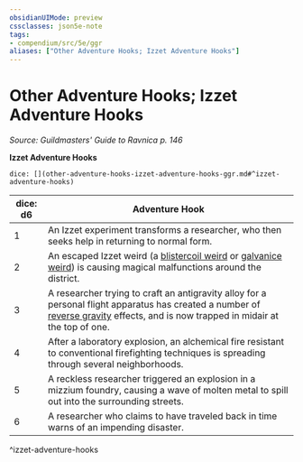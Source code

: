 ```yaml
---
obsidianUIMode: preview
cssclasses: json5e-note
tags:
- compendium/src/5e/ggr
aliases: ["Other Adventure Hooks; Izzet Adventure Hooks"]
---
```

# Other Adventure Hooks; Izzet Adventure Hooks
*Source: Guildmasters' Guide to Ravnica p. 146* 

**Izzet Adventure Hooks**

`dice: [](other-adventure-hooks-izzet-adventure-hooks-ggr.md#^izzet-adventure-hooks)`

| dice: d6 | Adventure Hook |
|----------|----------------|
| 1 | An Izzet experiment transforms a researcher, who then seeks help in returning to normal form. |
| 2 | An escaped Izzet weird (a [blistercoil weird](2-Mechanics/CLI/bestiary/elemental/blistercoil-weird-ggr.md) or [galvanice weird](2-Mechanics/CLI/bestiary/elemental/galvanice-weird-ggr.md)) is causing magical malfunctions around the district. |
| 3 | A researcher trying to craft an antigravity alloy for a personal flight apparatus has created a number of [reverse gravity](2-Mechanics/CLI/spells/reverse-gravity.md) effects, and is now trapped in midair at the top of one. |
| 4 | After a laboratory explosion, an alchemical fire resistant to conventional firefighting techniques is spreading through several neighborhoods. |
| 5 | A reckless researcher triggered an explosion in a mizzium foundry, causing a wave of molten metal to spill out into the surrounding streets. |
| 6 | A researcher who claims to have traveled back in time warns of an impending disaster. |
^izzet-adventure-hooks